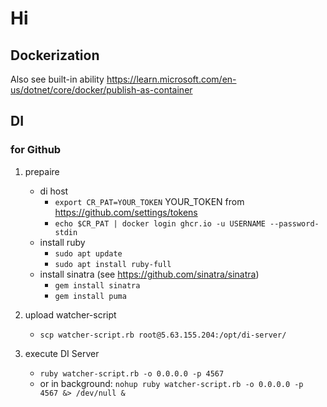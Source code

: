# Hi

## Dockerization

Also see built-in ability
https://learn.microsoft.com/en-us/dotnet/core/docker/publish-as-container

## DI

### for Github

1. prepaire
    - di host
        * `export CR_PAT=YOUR_TOKEN` YOUR_TOKEN from https://github.com/settings/tokens
        * `echo $CR_PAT | docker login ghcr.io -u USERNAME --password-stdin`
    - install ruby
        * `sudo apt update`
        * `sudo apt install ruby-full`
    - install sinatra (see https://github.com/sinatra/sinatra)
        * `gem install sinatra`
        * `gem install puma`

2. upload watcher-script
    - `scp watcher-script.rb root@5.63.155.204:/opt/di-server/`

3. execute DI Server
    - `ruby watcher-script.rb -o 0.0.0.0 -p 4567`
    - or in background: `nohup ruby watcher-script.rb -o 0.0.0.0 -p 4567 &> /dev/null &`
